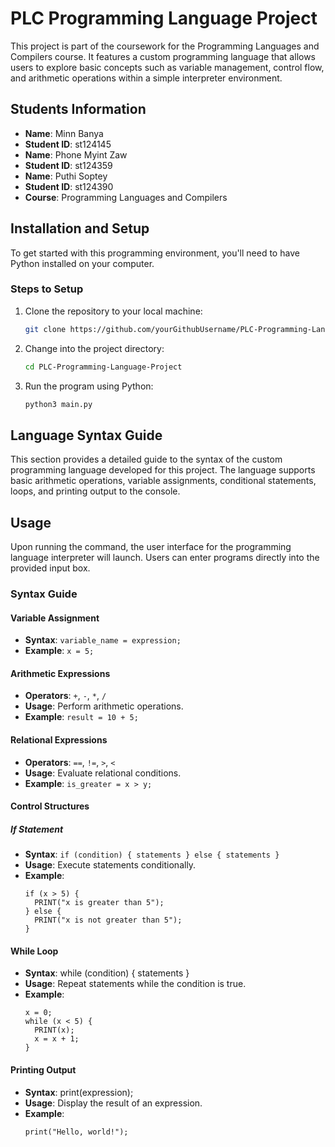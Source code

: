 # PLC Programming Language Project

This project is part of the coursework for the Programming Languages and Compilers course. It features a custom programming language that allows users to explore basic concepts such as variable management, control flow, and arithmetic operations within a simple interpreter environment.

## Students Information
- **Name**: Minn Banya
- **Student ID**: st124145
- **Name**: Phone Myint Zaw
- **Student ID**: st124359
- **Name**: Puthi Soptey
- **Student ID**: st124390
- **Course**: Programming Languages and Compilers

## Installation and Setup

To get started with this programming environment, you'll need to have Python installed on your computer.

### Steps to Setup

1. Clone the repository to your local machine:
   ```bash
   git clone https://github.com/yourGithubUsername/PLC-Programming-Language-Project  
2. Change into the project directory:
    ```bash
    cd PLC-Programming-Language-Project
3. Run the program using Python:
    ```bash
    python3 main.py
## Language Syntax Guide

This section provides a detailed guide to the syntax of the custom programming language developed for this project. The language supports basic arithmetic operations, variable assignments, conditional statements, loops, and printing output to the console.

## Usage

Upon running the command, the user interface for the programming language interpreter will launch. Users can enter programs directly into the provided input box.

### Syntax Guide

#### Variable Assignment

- **Syntax**: `variable_name = expression;`
- **Example**: `x = 5;`

#### Arithmetic Expressions

- **Operators**: `+`, `-`, `*`, `/`
- **Usage**: Perform arithmetic operations.
- **Example**: `result = 10 + 5;`

#### Relational Expressions

- **Operators**: `==`, `!=`, `>`, `<`
- **Usage**: Evaluate relational conditions.
- **Example**: `is_greater = x > y;`

#### Control Structures

##### If Statement

- **Syntax**: `if (condition) { statements } else { statements }`
- **Usage**: Execute statements conditionally.
- **Example**:
  ```plaintext
  if (x > 5) {
    PRINT("x is greater than 5");
  } else {
    PRINT("x is not greater than 5");
  }
#### While Loop
- **Syntax**: while (condition) { statements }
- **Usage**: Repeat statements while the condition is true.
- **Example**:
  ```plaintext
  x = 0;
  while (x < 5) {
    PRINT(x);
    x = x + 1;
  }
#### Printing Output
- **Syntax**: print(expression);
- **Usage**: Display the result of an expression.
- **Example**: 
  ```plaintext
  print("Hello, world!");

